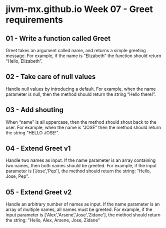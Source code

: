 # jivm-mx.github.io Week 07 - Greet requirements

## 01 - Write a function called Greet
Greet takes an argument called name, and returns a simple greeting message. For example, if the name is “Elizabeth” the function should return “Hello, Elizabeth”.

## 02 - Take care of null values
Handle null values by introducing a default. For example, when the name parameter is null, then the method should return the string “Hello there!”.

## 03 - Add shouting
When “name” is all uppercase, then the method should shout back to the user. For example, when the name is "JOSE" then the method should return the string "HELLO JOSE!".

## 04 - Extend Greet v1
Handle two names as input. If the name parameter is an array containing two names, then both names should be greeted. For example, if the input parameter is ['Jose','Pep'], the method should return the string: "Hello, Jose, Pep". 

## 05 - Extend Greet v2 
Handle an arbitrary number of names as input. If the name parameter is an array of multiple names, all names must be greeted. For example, if the input parameter is ['Alex','Arsene','Jose',’Zidane'], the method should return the string: "Hello, Alex, Arsene, Jose, Zidane"
